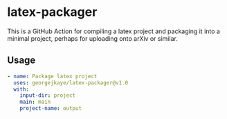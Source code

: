 # latex-packager

This is a GitHub Action for compiling a latex project and packaging it into a minimal project, perhaps for uploading onto arXiv or similar.

## Usage

```yml
- name: Package latex project
  uses: georgejkaye/latex-packager@v1.0
  with:
    input-dir: project
    main: main
    project-name: output
```

